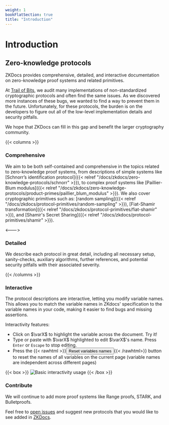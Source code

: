 ```yaml
---
weight: 1
bookFlatSection: true
title: "Introduction"
---
```


# Introduction

## Zero-knowledge protocols

ZKDocs provides comprehensive, detailed, and interactive documentation on zero-knowledge proof systems and related primitives.

At [Trail of Bits](https://www.trailofbits.com/), we audit many implementations of non-standardized cryptographic protocols and often find the same issues. As we discovered more instances of these bugs, we wanted to find a way to prevent them in the future. Unfortunately, for these protocols, the burden is on the developers to figure out all of the low-level implementation details and security pitfalls.

We hope that ZKDocs can fill in this gap and benefit the larger cryptography community.

{{< columns >}}

### Comprehensive
We aim to be both self-contained and comprehensive in the topics related to zero-knowledge proof systems, from descriptions of simple systems like [Schnorr’s identification protocol]({{< relref "/docs/zkdocs/zero-knowledge-protocols/schnorr" >}}), to complex proof systems like [Paillier-Blum modulus]({{< relref "/docs/zkdocs/zero-knowledge-protocols/product-primes/paillier_blum_modulus" >}}). We also cover cryptographic primitives such as: [random sampling]({{< relref "/docs/zkdocs/protocol-primitives/random-sampling" >}}), [Fiat-Shamir transformation]({{< relref "/docs/zkdocs/protocol-primitives/fiat-shamir" >}}), and [Shamir's Secret Sharing]({{< relref "/docs/zkdocs/protocol-primitives/shamir" >}}).

<--->

### Detailed
We describe each protocol in great detail, including all necessary setup, sanity-checks, auxiliary algorithms, further references, and potential security pitfalls with their associated severity.

{{< /columns >}}


### Interactive

The protocol descriptions are interactive, letting you modify variable names. This allows you to match the variable names in ZKdocs' specification to the variable names in your code, making it easier to find bugs and missing assertions.

Interactivity features:
 - Click on $\varX$ to highlight the variable across the document. Try it!
 - Type or paste with $\varX$ highlighted to edit $\varX$'s name. Press `Enter` or `Escape` to stop editing.
 - Press the {{< rawhtml >}}<button onclick="resetVariableNames()">Reset variables names</button>{{< /rawhtml>}} button to reset the names of all variables on the current page (variable names are independent across different pages)


{{< box >}}
![Basic interactivity usage](/figs/demo.gif)
{{< /box >}}


### Contribute
We will continue to add more proof systems like Range proofs, STARK, and Bulletproofs.

Feel free to [open issues](https://github.com/trailofbits/zkdocs/issues) and suggest new protocols that you would like to see added in [ZKDocs](https://github.com/trailofbits/zkdocs).